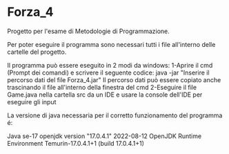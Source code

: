 # Forza_4

Progetto per l'esame di Metodologie di Programmazione.

Per poter eseguire il programma sono necessari tutti i file all'interno delle cartelle del progetto.

Il programma può essere eseguito in 2 modi da windows:
1-Aprire il cmd (Prompt dei comandi) e scrivere il seguente codice: java -jar "Inserire il percorso dati del file Forza_4.jar"
  Il percorso dati può essere copiato anche trascinando il file all'interno della finestra del cmd
2-Eseguire il file Game.java nella cartella src da un IDE e usare la console dell'IDE per eseguire gli input

La versione di java necessaria per il corretto funzionamento del programma é:

Java se-17
openjdk version "17.0.4.1" 2022-08-12
OpenJDK Runtime Environment Temurin-17.0.4.1+1 (build 17.0.4.1+1)
